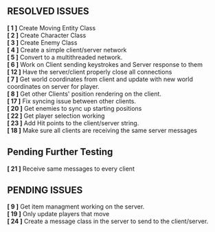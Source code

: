 ## RESOLVED ISSUES ##
**[ 1 ]** Create Moving Entity Class<br>
**[ 2 ]** Create Character Class<br>
**[ 3 ]** Create Enemy Class<br>
**[ 4 ]** Create a simple client/server network<br>
**[ 5 ]** Convert to a multithreaded network.<br>
**[ 6 ]** Work on Client sending keystrokes and Server response to them<br>
**[ 12 ]** Have the server/client properly close all connections<br>
**[ 7 ]** Get world coordinates from client and update with new world coordinates on
server for player.<br>
**[ 8 ]** Get other Clients' position rendering on the client.<br>
**[ 17 ]** Fix syncing issue between other clients.<br>
**[ 20 ]** Get enemies to sync up starting positions<br>
**[ 22 ]** Get player selection working<br>
**[ 23 ]** Add Hit points to the client/server string.<br>
**[ 18 ]** Make sure all clients are receiving the same server messages<br>

## Pending Further Testing ##
**[ 21 ]** Receive same messages to every client<br>
## PENDING ISSUES ##
**[ 9 ]** Get item managment working on the server.<br>
**[ 19 ]** Only update players that move<br>
**[ 24 ]** Create a message class in the server to send to the client/server.